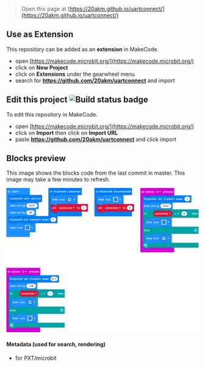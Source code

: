 
> Open this page at [https://20akm.github.io/uartconnect/](https://20akm.github.io/uartconnect/)

## Use as Extension

This repository can be added as an **extension** in MakeCode.

* open [https://makecode.microbit.org/](https://makecode.microbit.org/)
* click on **New Project**
* click on **Extensions** under the gearwheel menu
* search for **https://github.com/20akm/uartconnect** and import

## Edit this project ![Build status badge](https://github.com/20akm/uartconnect/workflows/MakeCode/badge.svg)

To edit this repository in MakeCode.

* open [https://makecode.microbit.org/](https://makecode.microbit.org/)
* click on **Import** then click on **Import URL**
* paste **https://github.com/20akm/uartconnect** and click import

## Blocks preview

This image shows the blocks code from the last commit in master.
This image may take a few minutes to refresh.

![A rendered view of the blocks](https://github.com/20akm/uartconnect/raw/master/.github/makecode/blocks.png)

#### Metadata (used for search, rendering)

* for PXT/microbit
<script src="https://makecode.com/gh-pages-embed.js"></script><script>makeCodeRender("{{ site.makecode.home_url }}", "{{ site.github.owner_name }}/{{ site.github.repository_name }}");</script>
